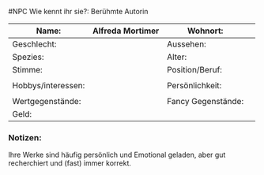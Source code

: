 #NPC 
Wie kennt ihr sie?: Berühmte Autorin

| Name:              | Alfreda Mortimer | Wohnort:           |     |
| ------------------ | ---------------- | ------------------ | --- |
| Geschlecht:        |                  | Aussehen:          |     |
| Spezies:           |                  | Alter:             |     |
| Stimme:            |                  | Position/Beruf:    |     |
|                    |                  |                    |     |
| Hobbys/interessen: |                  | Persönlichkeit:    |     |
|                    |                  |                    |     |
| Wertgegenstände:   |                  | Fancy Gegenstände: |     |
| Geld:              |                  |                    |     |
### Notizen:
Ihre Werke sind häufig persönlich und Emotional geladen, aber gut recherchiert und (fast) immer korrekt.